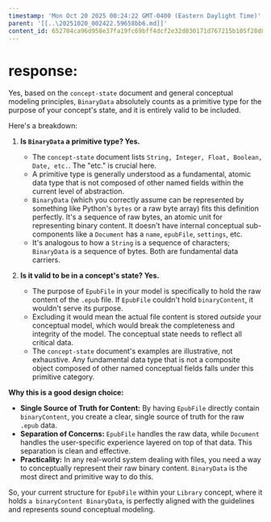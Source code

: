 ```yaml
---
timestamp: 'Mon Oct 20 2025 00:24:22 GMT-0400 (Eastern Daylight Time)'
parent: '[[..\20251020_002422.59658bb6.md]]'
content_id: 652704ca96d958e37fa19fc69bff4dcf2e32d830171d767215b105f28d8160de
---
```


# response:

Yes, based on the `concept-state` document and general conceptual modeling principles, `BinaryData` absolutely counts as a primitive type for the purpose of your concept's state, and it is entirely valid to be included.

Here's a breakdown:

1. **Is `BinaryData` a primitive type? Yes.**
   * The `concept-state` document lists `String, Integer, Float, Boolean, Date, etc.`. The "etc." is crucial here.
   * A primitive type is generally understood as a fundamental, atomic data type that is not composed of other named fields within the current level of abstraction.
   * `BinaryData` (which you correctly assume can be represented by something like Python's `bytes` or a raw byte array) fits this definition perfectly. It's a sequence of raw bytes, an atomic unit for representing binary content. It doesn't have internal conceptual sub-components like a `Document` has a `name`, `epubFile`, `settings`, etc.
   * It's analogous to how a `String` is a sequence of characters; `BinaryData` is a sequence of bytes. Both are fundamental data carriers.

2. **Is it valid to be in a concept's state? Yes.**
   * The purpose of `EpubFile` in your model is specifically to hold the raw content of the `.epub` file. If `EpubFile` couldn't hold `binaryContent`, it wouldn't serve its purpose.
   * Excluding it would mean the actual file content is stored *outside* your conceptual model, which would break the completeness and integrity of the model. The conceptual state needs to reflect all critical data.
   * The `concept-state` document's examples are illustrative, not exhaustive. Any fundamental data type that is not a composite object composed of other named conceptual fields falls under this primitive category.

**Why this is a good design choice:**

* **Single Source of Truth for Content:** By having `EpubFile` directly contain `binaryContent`, you create a clear, single source of truth for the raw `.epub` data.
* **Separation of Concerns:** `EpubFile` handles the raw data, while `Document` handles the user-specific experience layered on top of that data. This separation is clean and effective.
* **Practicality:** In any real-world system dealing with files, you need a way to conceptually represent their raw binary content. `BinaryData` is the most direct and primitive way to do this.

So, your current structure for `EpubFile` within your `Library` concept, where it holds `a binaryContent BinaryData`, is perfectly aligned with the guidelines and represents sound conceptual modeling.
